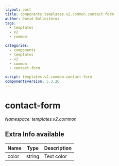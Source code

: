 ```yaml
---
layout: post
title: components.templates.v2.common.contact-form
author: David Ballesteros
tags:
  - templates
  - v2
  - common

categories:
  - components
  - templates
  - v2
  - common
  - contact-form

script: templates.v2.common.contact-form
componentsversion: 5.3.26
---
```

# contact-form

*Namespace: templates.v2.common*

## Extra Info available

| Name | Type | Description |
| --- | --- | --- |
| color | string | Text color |